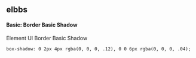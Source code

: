 ## elbbs
#### Basic: Border Basic Shadow
Element UI Border Basic Shadow
```
box-shadow: 0 2px 4px rgba(0, 0, 0, .12), 0 0 6px rgba(0, 0, 0, .04);
```